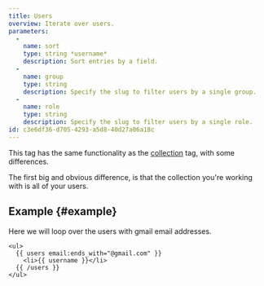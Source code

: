 ```yaml
---
title: Users
overview: Iterate over users.
parameters:
  -
    name: sort
    type: string *username*
    description: Sort entries by a field.
  -
    name: group
    type: string
    description: Specify the slug to filter users by a single group.
  -
    name: role
    type: string
    description: Specify the slug to filter users by a single role.
id: c3e6df36-d705-4293-a5d8-40d27a06a18c
---
```

This tag has the same functionality as the [collection](collection) tag, with some differences.

The first big and obvious difference, is that the collection you're working with is all of your users.

## Example {#example}

Here we will loop over the users with gmail email addresses.

```
<ul>
  {{ users email:ends_with="@gmail.com" }}
    <li>{{ username }}</li>
  {{ /users }}
</ul>
```

[collection]: /docs/tags/collection
